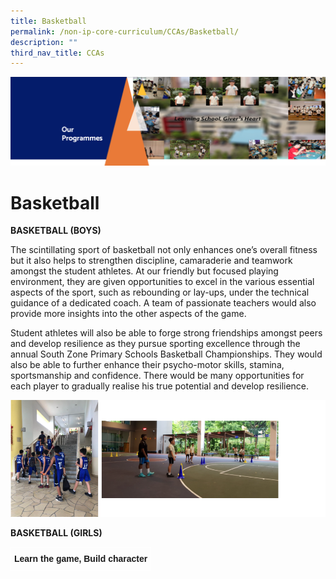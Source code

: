 ```yaml
---
title: Basketball
permalink: /non-ip-core-curriculum/CCAs/Basketball/
description: ""
third_nav_title: CCAs
---
```

![](/images/OurProgrammes1.png)

Basketball
==========

  

<b>BASKETBALL (BOYS)</b>

  

The scintillating sport of basketball not only enhances one’s overall fitness but it also helps to strengthen discipline, camaraderie and teamwork amongst the student athletes. At our friendly but focused playing environment, they are given opportunities to excel in the various essential aspects of the sport, such as rebounding or lay-ups, under the technical guidance of a dedicated coach. A team of passionate teachers would also provide more insights into the other aspects of the game.  

Student athletes will also be able to forge strong friendships amongst peers and develop resilience as they pursue sporting excellence through the annual South Zone Primary Schools Basketball Championships. They would also be able to further enhance their psycho-motor skills, stamina, sportsmanship and confidence. There would be many opportunities for each player to gradually realise his true potential and develop resilience.

![](/images/BASKETBALL%20(BOYS).png)

<b>BASKETBALL (GIRLS)</b>  

<style type="text/css">
.tg  {border-collapse:collapse;border-spacing:0;}
.tg td{border-color:black;border-style:solid;border-width:1px;font-family:Arial, sans-serif;font-size:14px;
  overflow:hidden;padding:10px 5px;word-break:normal;}
.tg th{border-color:black;border-style:solid;border-width:1px;font-family:Arial, sans-serif;font-size:14px;
  font-weight:normal;overflow:hidden;padding:10px 5px;word-break:normal;}
.tg .tg-aw21{border-color:#ffffff;font-weight:bold;text-align:center;vertical-align:top}
</style>
<table class="tg">
<thead>
  <tr>
    <td class="tg-aw21">Learn the game, Build character</td>
  </tr>
</thead>
</table>